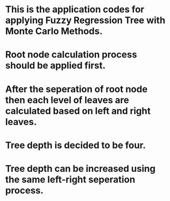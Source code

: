 # This is the application codes for applying Fuzzy Regression Tree with Monte Carlo Methods.
# Root node calculation process should be applied first.
# After the seperation of root node then each level of leaves are calculated based on left and right leaves.
# Tree depth is decided to be four. 
# Tree depth can be increased using the same left-right seperation process.  
